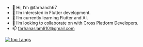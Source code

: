 - 👋 Hi, I’m @farhanch67
- 👀 I’m interested in Flutter development.
- 🌱 I’m currently learning Flutter and AI.
- 💞️ I’m looking to collaborate on with Cross Platform Developers.
- 📫 farhanaslam910@gmail.com

<!---
farhanch67/farhanch67 is a ✨ special ✨ repository because its `README.md` (this file) appears on your GitHub profile.
You can click the Preview link to take a look at your changes.
--->

[![Top Langs](https://github-readme-stats.vercel.app/api/top-langs/?username=farhanch67)](https://github.com/anuraghazra/github-readme-stats)
